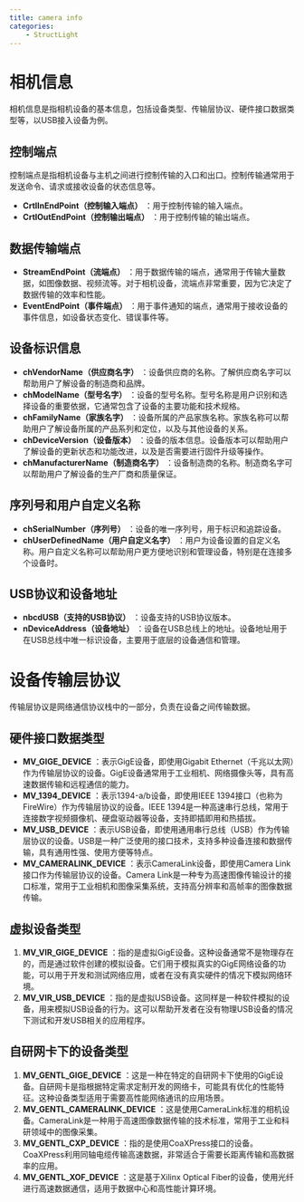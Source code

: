 ```yaml
---
title: camera info
categories: 
	- StructLight
---
```

# 相机信息

相机信息是指相机设备的基本信息，包括设备类型、传输层协议、硬件接口数据类型等，以USB接入设备为例。

<!-- more -->

## 控制端点

控制端点是指相机设备与主机之间进行控制传输的入口和出口。控制传输通常用于发送命令、请求或接收设备的状态信息等。

* **CrtlInEndPoint（控制输入端点）** ：用于控制传输的输入端点。
* **CrtlOutEndPoint（控制输出端点）** ：用于控制传输的输出端点。

## 数据传输端点

* **StreamEndPoint（流端点）** ：用于数据传输的端点，通常用于传输大量数据，如图像数据、视频流等。对于相机设备，流端点非常重要，因为它决定了数据传输的效率和性能。
* **EventEndPoint（事件端点）** ：用于事件通知的端点，通常用于接收设备的事件信息，如设备状态变化、错误事件等。

## 设备标识信息

* **chVendorName（供应商名字）** ：设备供应商的名称。了解供应商名字可以帮助用户了解设备的制造商和品牌。
* **chModelName（型号名字）** ：设备的型号名称。型号名称是用户识别和选择设备的重要依据，它通常包含了设备的主要功能和技术规格。
* **chFamilyName（家族名字）** ：设备所属的产品家族名称。家族名称可以帮助用户了解设备所属的产品系列和定位，以及与其他设备的关系。
* **chDeviceVersion（设备版本）** ：设备的版本信息。设备版本可以帮助用户了解设备的更新状态和功能改进，以及是否需要进行固件升级等操作。
* **chManufacturerName（制造商名字）** ：设备制造商的名称。制造商名字可以帮助用户了解设备的生产厂商和质量保证。

## 序列号和用户自定义名称

* **chSerialNumber（序列号）** ：设备的唯一序列号，用于标识和追踪设备。
* **chUserDefinedName（用户自定义名字）** ：用户为设备设置的自定义名称。用户自定义名称可以帮助用户更方便地识别和管理设备，特别是在连接多个设备时。

## USB协议和设备地址

* **nbcdUSB（支持的USB协议）** ：设备支持的USB协议版本。
* **nDeviceAddress（设备地址）** ：设备在USB总线上的地址。设备地址用于在USB总线中唯一标识设备，主要用于底层的设备通信和管理。

# 设备传输层协议

传输层协议是网络通信协议栈中的一部分，负责在设备之间传输数据。

## 硬件接口数据类型

* **MV_GIGE_DEVICE** ：表示GigE设备，即使用Gigabit Ethernet（千兆以太网）作为传输层协议的设备。GigE设备通常用于工业相机、网络摄像头等，具有高速数据传输和远程通信的能力。
* **MV_1394_DEVICE** ：表示1394-a/b设备，即使用IEEE 1394接口（也称为FireWire）作为传输层协议的设备。IEEE 1394是一种高速串行总线，常用于连接数字视频摄像机、硬盘驱动器等设备，支持即插即用和热插拔。
* **MV_USB_DEVICE** ：表示USB设备，即使用通用串行总线（USB）作为传输层协议的设备。USB是一种广泛使用的接口技术，支持多种设备连接和数据传输，具有通用性强、使用方便等特点。
* **MV_CAMERALINK_DEVICE** ：表示CameraLink设备，即使用Camera Link接口作为传输层协议的设备。Camera Link是一种专为高速图像传输设计的接口标准，常用于工业相机和图像采集系统，支持高分辨率和高帧率的图像数据传输。

## 虚拟设备类型

1. **MV_VIR_GIGE_DEVICE** ：指的是虚拟GigE设备。这种设备通常不是物理存在的，而是通过软件创建的模拟设备。它们用于模拟真实的GigE网络设备的功能，可以用于开发和测试网络应用，或者在没有真实硬件的情况下模拟网络环境。
2. **MV_VIR_USB_DEVICE** ：指的是虚拟USB设备。这同样是一种软件模拟的设备，用来模拟USB设备的行为。这可以帮助开发者在没有物理USB设备的情况下测试和开发USB相关的应用程序。

## 自研网卡下的设备类型

1. **MV_GENTL_GIGE_DEVICE** ：这是一种在特定的自研网卡下使用的GigE设备。自研网卡是指根据特定需求定制开发的网络卡，可能具有优化的性能特征。这种设备类型适用于需要高性能网络通讯的应用场景。
2. **MV_GENTL_CAMERALINK_DEVICE** ：这是使用CameraLink标准的相机设备。CameraLink是一种用于高速图像数据传输的技术标准，常用于工业和科研领域中的图像采集。
3. **MV_GENTL_CXP_DEVICE** ：指的是使用CoaXPress接口的设备。CoaXPress利用同轴电缆传输高速数据，非常适合于需要长距离传输和高数据率的应用。
4. **MV_GENTL_XOF_DEVICE** ：这是基于Xilinx Optical Fiber的设备，使用光纤进行高速数据通信，适用于数据中心和高性能计算环境。
